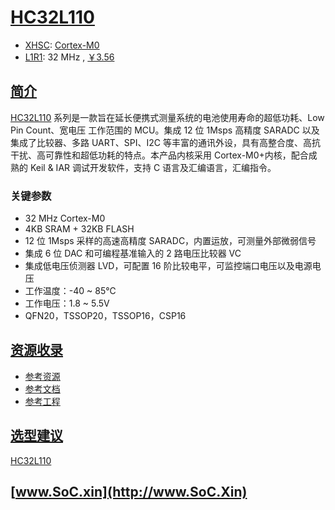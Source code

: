 ﻿# [HC32L110](https://doc.soc.xin/HC32L110)

* [XHSC](http://www.xhsc.com.cn/): [Cortex-M0](https://github.com/SoCXin/Cortex)
* [L1R1](https://github.com/SoCXin/Level): 32 MHz , [￥3.56](https://item.szlcsc.com/3163073.html)

## [简介](https://github.com/SoCXin/HC32L110/wiki)

[HC32L110](http://www.xhsc.com.cn/Productlist/info.aspx?itemid=1851) 系列是一款旨在延长便携式测量系统的电池使用寿命的超低功耗、Low Pin Count、宽电压
工作范围的 MCU。集成 12 位 1Msps 高精度 SARADC 以及集成了比较器、多路 UART、SPI、I2C 等丰富的通讯外设，具有高整合度、高抗干扰、高可靠性和超低功耗的特点。本产品内核采用 Cortex-M0+内核，配合成熟的 Keil & IAR 调试开发软件，支持 C 语言及汇编语言，汇编指令。

### 关键参数

* 32 MHz Cortex-M0
* 4KB SRAM + 32KB FLASH
* 12 位 1Msps 采样的高速高精度 SARADC，内置运放，可测量外部微弱信号
* 集成 6 位 DAC 和可编程基准输入的 2 路电压比较器 VC
* 集成低电压侦测器 LVD，可配置 16 阶比较电平，可监控端口电压以及电源电压
* 工作温度：-40 ~ 85℃
* 工作电压：1.8 ~ 5.5V
* QFN20，TSSOP20，TSSOP16，CSP16

## [资源收录](https://github.com/SoCXin)

* [参考资源](src/)
* [参考文档](docs/)
* [参考工程](project/)

## [选型建议](https://github.com/SoCXin/HC32L110)

[HC32L110](https://item.szlcsc.com/3163073.html)


## [www.SoC.xin](http://www.SoC.Xin)

